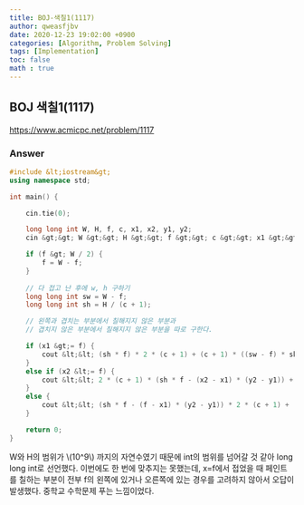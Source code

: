 ```yaml
---
title: BOJ-색칠1(1117)
author: qweasfjbv
date: 2020-12-23 19:02:00 +0900
categories: [Algorithm, Problem Solving]
tags: [Implementation]
toc: false
math : true
---
```


## BOJ 색칠1(1117)

<https://www.acmicpc.net/problem/1117>

### Answer

```cpp
#include &lt;iostream&gt;
using namespace std;

int main() {

	cin.tie(0);

	long long int W, H, f, c, x1, x2, y1, y2;
	cin &gt;&gt; W &gt;&gt; H &gt;&gt; f &gt;&gt; c &gt;&gt; x1 &gt;&gt; y1 &gt;&gt; x2 &gt;&gt; y2;

	if (f &gt; W / 2) {
		f = W - f;
	}
	
	// 다 접고 난 후에 w, h 구하기
	long long int sw = W - f;
	long long int sh = H / (c + 1);

	// 왼쪽과 겹치는 부분에서 칠해지지 않은 부분과
	// 겹치지 않은 부분에서 칠해지지 않은 부분을 따로 구한다.

	if (x1 &gt;= f) {
		cout &lt;&lt; (sh * f) * 2 * (c + 1) + (c + 1) * ((sw - f) * sh - (x2 - x1) * (y2 - y1));
	}
	else if (x2 &lt;= f) {
		cout &lt;&lt; 2 * (c + 1) * (sh * f - (x2 - x1) * (y2 - y1)) + (sw - f) * sh * (c + 1);
	}
	else {
		cout &lt;&lt; (sh * f - (f - x1) * (y2 - y1)) * 2 * (c + 1) + ((sw - f) * sh - (x2 - f) * (y2 - y1)) * (c + 1);
	}

	return 0;
}
```

W와 H의 범위가 \\(10^9\\) 까지의 자연수였기 때문에 int의 범위를 넘어갈 것 같아 long long int로 선언했다.
이번에도 한 번에 맞추지는 못했는데, x=f에서 접었을 때 페인트를 칠하는 부분이 전부 f의 왼쪽에 있거나 오른쪽에 있는 경우를 고려하지 않아서 오답이 발생했다.
중학교 수학문제 푸는 느낌이었다.
